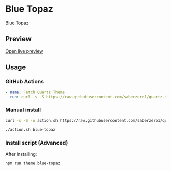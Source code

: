 # Blue Topaz

[Blue Topaz](https://github.com/whyt-byte)

## Preview

[Open live preview](https://quartz-themes.github.io/blue-topaz/)

## Usage

### GitHub Actions

```yaml
- name: Fetch Quartz Theme
  run: curl -s -S https://raw.githubusercontent.com/saberzero1/quartz-themes/master/action.sh | bash -s -- blue-topaz
```

### Manual install

```bash
curl -s -S -o action.sh https://raw.githubusercontent.com/saberzero1/quartz-themes/master/action.sh

./action.sh blue-topaz
```

### Install script (Advanced)

After installing:

```bash
npm run theme blue-topaz
```
